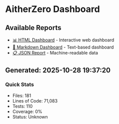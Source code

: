 # AitherZero Dashboard

## Available Reports

- [📊 HTML Dashboard](dashboard.html) - Interactive web dashboard
- [📝 Markdown Dashboard](dashboard.md) - Text-based dashboard
- [📋 JSON Report](dashboard.json) - Machine-readable data

## Generated: 2025-10-28 19:37:20

### Quick Stats
- Files: 181
- Lines of Code: 71,083
- Tests: 110
- Coverage: 0%
- Status: Unknown
